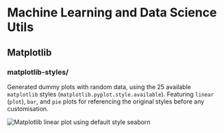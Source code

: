 # Machine Learning and Data Science Utils
## Matplotlib
### matplotlib-styles/
Generated dummy plots with random data, using the 25 available `matplotlib` styles (`matplotlib.pyplot.style.available`). Featuring `linear` (`plot`), `bar`, and `pie` plots for referencing the original styles before any customisation.

![Matplotlib linear plot using default style seaborn](/../master/matplotlib-styles/img/matplotlib-styles.png?raw=true "Matplotlib linear plot using default style seaborn")